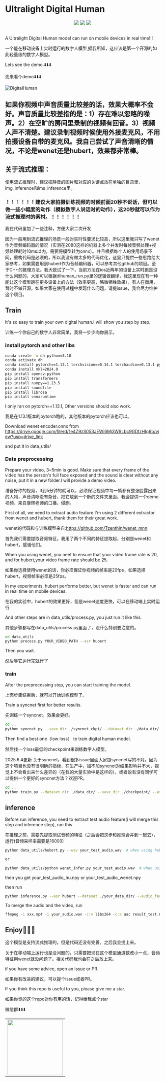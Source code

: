 # Ultralight Digital Human

<p align="center">
    <a href="./LICENSE"><img src="https://img.shields.io/badge/license-Apache%202-dfd.svg"></a>
    <a href=""><img src="https://img.shields.io/badge/python-3.10-aff.svg"></a>
    <a href="https://github.com/anliyuan/Ultralight-Digital-Human/stargazers"><img src="https://img.shields.io/github/stars/anliyuan/Ultralight-Digital-Human?color=ccf"></a>
  <br>
    <br>
</p>

A Ultralight Digital Human model can run on mobile devices in real time!!!

一个能在移动设备上实时运行的数字人模型,据我所知，这应该是第一个开源的如此轻量级的数字人模型。

Lets see the demo.⬇️⬇️⬇️

先来看个demo⬇️⬇️⬇️

![DigitalHuman](https://github.com/user-attachments/assets/9d0b37ee-2076-4b4f-93ba-eb939a9fb427)

## 如果你视频中声音质量比较差的话，效果大概率不会好。声音质量比较差指的是：1）存在难以忽略的噪声。2）在空旷的房间里录制的视频有回音。3）视频人声不清楚。建议录制视频时候使用外接麦克风，不用拍摄设备自带的麦克风。我自己尝试了声音清晰的情况，不论是wenet还是hubert，效果都非常棒。

## 关于流式推理：

使用流式推理时，建议把静音的图片和对应的关键点放在单独的目录里，img_inference和lms_inference里。

### ！！！！！！建议大家拍摄训练视频的时候前面20秒不说话，但可以做一些小幅度的动作（模拟数字人说话时的动作），这20秒就可以作为流式推理时的素材。！！！！！！

我在代码里加了一些注释，方便大家二次开发

因为一般用到流式推理的场景一般对实时性要求比较高，所以这里我只写了wenet作为音频编码器的情况（实测在2080这样的机器上多个并发时每帧音频处理+视频处理耗时10ms以内，需要将模型转为onnx）。并且根据每个人的使用场景不同，重构代码是必须的，所以我没有做太多的代码优化，这里只提供一些思路给大家参考，如果需要用到hubert作为音频编码器，可以参考其他github的项目。至于C++的推理方法。我大致试了一下，当前方法在ios近两年的设备上实时跑是没什么问题的，大家可以根据dihuman_run.py里的逻辑做翻译，我这里现在有一种能让这个模型跑在更多设备上的方法（效率更高，略微牺牲效果），有人在商用，暂时不做开源。如果大家在使用过程中发现什么问题，请提issue，我会尽力维护这个项目。

## Train

It's so easy to train your own digital human.I will show you step by step.

训练一个你自己的数字人非常简单，我将一步步向你展示。

### install pytorch and other libs

``` bash
conda create -n dh python=3.10
conda activate dh
conda install pytorch==1.13.1 torchvision==0.14.1 torchaudio==0.13.1 pytorch-cuda=11.7 -c pytorch -c nvidia
conda install mkl=2024.0
pip install opencv-python
pip install transformers
pip install numpy==1.23.5
pip install soundfile
pip install librosa
pip install onnxruntime
```

I only ran on pytorch==1.13.1, Other versions should also work.

我是在1.13.1版本的pytorch跑的，其他版本的pytorch应该也可以。

Download wenet encoder.onnx from https://drive.google.com/file/d/1e4Z9zS053JEWl6Mj3W9Lbc9GDtzHIg6b/view?usp=drive_link 

and put it in data_utils/

### Data preprocessing

Prepare your video, 3~5min is good. Make sure that every frame of the video has the person's full face exposed and the sound is clear without any noise, put it in a new folder.I will provide a demo video.

准备好你的视频，3到5分钟的就可以，必须保证视频中每一帧都有整张脸露出来的人物，声音清晰没有杂音，把它放到一个新的文件夹里面。我会提供一个demo视频，来自康辉老师的口播，侵删。

First of all, we need to extract audio feature.I'm using 2 different extractor from wenet and hubert, thank them for their great work.

wenet的代码和与训练模型来自:https://github.com/Tzenthin/wenet_mnn

首先我们需要提取音频特征，我用了两个不同的特征提取起，分别是wenet和hubert，感谢他们。

When you using wenet, you neet to ensure that your video frame rate is 20, and for hubert,your video frame rate should be 25.

如果你选择使用wenet的话，你必须保证你视频的帧率是20fps，如果选择hubert，视频帧率必须是25fps。

In my experiments, hubert performs better, but wenet is faster and can run in real time on mobile devices.

在我的实验中，hubert的效果更好，但是wenet速度更快，可以在移动端上实时运行

And other steps are in data_utils/process.py, you just run it like this.

其他步骤都写在data_utils/process.py里面了，没什么特别要注意的。

``` bash
cd data_utils
python process.py YOUR_VIDEO_PATH --asr hubert
```

Then you wait.

然后等它运行完就行了

### train

After the preprocessing step, you can start training the model.

上面步骤结束后，就可以开始训练模型了。

Train a syncnet first for better results.

先训练一个syncnet，效果会更好。

``` bash
cd ..
python syncnet.py --save_dir ./syncnet_ckpt/ --dataset_dir ./data_dir/ --asr hubert
```

Then find a best one（low loss） to train digital human model.

然后找一个loss最低的checkpoint来训练数字人模型。

2025.6.4更新
关于syncnet，看到很多issue里面大家提syncnet写的不对。因为这个项目也没有很明确的指标，在生产中，加不加syncnet对结果影响并不大，视觉上不会看出来什么差异的（在我的大量实验中是这样的）。或者说有没有同学可以提供一个更好的syncnet方法？欢迎PR。

``` bash
cd ..
python train.py --dataset_dir ./data_dir/ --save_dir ./checkpoint/ --asr hubert --use_syncnet --syncnet_checkpoint syncnet_ckpt
```

## inference

Before run inference, you need to extract test audio feature(i will merge this step and inference step), run this

在推理之前，需要先提取测试音频的特征（之后会把这步和推理合并到一起去），运行(音频采样率需要是16000)

``` bash
python data_utils/hubert.py --wav your_test_audio.wav  # when using hubert

or

python data_utils/python wenet_infer.py your_test_audio.wav  # when using wenet
```

then you get your_test_audio_hu.npy or your_test_audio_wenet.npy

then run
``` bash
python inference.py --asr hubert --dataset ./your_data_dir/ --audio_feat your_test_audio_hu.npy --save_path xxx.mp4 --checkpoint your_trained_ckpt.pth
```

To merge the audio and the video, run

``` bash
ffmpeg -i xxx.mp4 -i your_audio.wav -c:v libx264 -c:a aac result_test.mp4
```

## Enjoy🎉🎉🎉

这个模型是支持流式推理的，但是代码还没有完善，之后我会提上来。

关于在移动端上运行也是没问题的，只需要把现在这个模型通道数改小一点，音频特征用wenet就没问题了。相关代码我也会在之后放上来。

if you have some advice, open an issue or PR.

如果你有改进的建议，可以提个issue或者PR。

If you think this repo is useful to you, please give me a star.

如果你觉的这个repo对你有用的话，记得给我点个star

微信群⬇️⬇️⬇️
<table>
  <tr>
    <td><img src="demo/wechat.jpeg" width="180"/></td>
  </tr>
</table>

